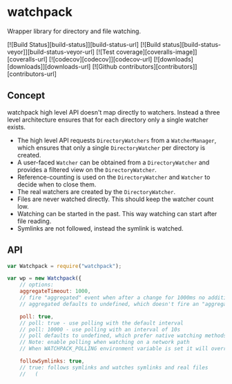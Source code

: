 # watchpack

Wrapper library for directory and file watching.

[![Build Status][build-status]][build-status-url]
[![Build status][build-status-veyor]][build-status-veyor-url]
[![Test coverage][coveralls-image]][coveralls-url]
[![codecov][codecov]][codecov-url]
[![downloads][downloads]][downloads-url]
[![Github contributors][contributors]][contributors-url]

## Concept

watchpack high level API doesn't map directly to watchers. Instead a three level architecture ensures that for each directory only a single watcher exists.

- The high level API requests `DirectoryWatchers` from a `WatcherManager`, which ensures that only a single `DirectoryWatcher` per directory is created.
- A user-faced `Watcher` can be obtained from a `DirectoryWatcher` and provides a filtered view on the `DirectoryWatcher`.
- Reference-counting is used on the `DirectoryWatcher` and `Watcher` to decide when to close them.
- The real watchers are created by the `DirectoryWatcher`.
- Files are never watched directly. This should keep the watcher count low.
- Watching can be started in the past. This way watching can start after file reading.
- Symlinks are not followed, instead the symlink is watched.

## API

```javascript
var Watchpack = require("watchpack");

var wp = new Watchpack({
	// options:
	aggregateTimeout: 1000,
	// fire "aggregated" event when after a change for 1000ms no additional change occurred
	// aggregated defaults to undefined, which doesn't fire an "aggregated" event

	poll: true,
	// poll: true - use polling with the default interval
	// poll: 10000 - use polling with an interval of 10s
	// poll defaults to undefined, which prefer native watching methods
	// Note: enable polling when watching on a network path
	// When WATCHPACK_POLLING environment variable is set it will override this option

	followSymlinks: true,
	// true: follows symlinks and watches symlinks and real files
	//   (